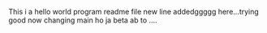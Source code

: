 This i a hello world program readme file
new line addedggggg here...trying good now
changing main
ho ja beta ab to
....
